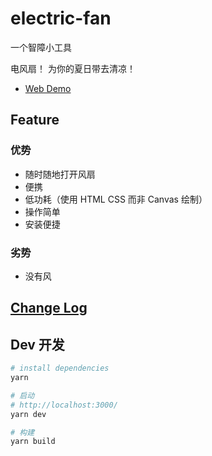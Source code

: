 # electric-fan

一个智障小工具

电风扇！ 为你的夏日带去清凉！

- [Web Demo](https://fan.faxiaosi.com)

## Feature

### 优势

- 随时随地打开风扇
- 便携
- 低功耗（使用 HTML CSS 而非 Canvas 绘制）
- 操作简单
- 安装便捷

### 劣势

- 没有风

## [Change Log](CHANGELOG.md)

## Dev 开发

```sh
# install dependencies
yarn
```

```sh
# 启动
# http://localhost:3000/
yarn dev
```

```sh
# 构建
yarn build
```
